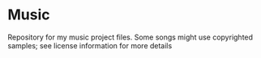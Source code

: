 # Music
Repository for my music project files. Some songs might use copyrighted samples; see license information for more details
